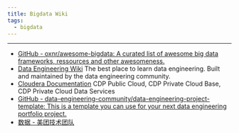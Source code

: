 ```yaml
---
title: Bigdata Wiki
tags:
  - bigdata
---
```

***

- [GitHub - oxnr/awesome-bigdata: A curated list of awesome big data frameworks, ressources and other awesomeness.](https://github.com/oxnr/awesome-bigdata?tab=readme-ov-file#readme)
- [Data Engineering Wiki](https://dataengineering.wiki/Index) The best place to learn data engineering. Built and maintained by the data engineering community.
- [Cloudera Documentation](https://docs.cloudera.com/?tab=cdp-public-cloud) CDP Public Cloud, CDP Private Cloud Base, CDP Private Cloud Data Services
- [GitHub - data-engineering-community/data-engineering-project-template: This is a template you can use for your next data engineering portfolio project.](https://github.com/data-engineering-community/data-engineering-project-template)
- [数据 - 美团技术团队](https://tech.meituan.com/tags/%E6%95%B0%E6%8D%AE.html)



